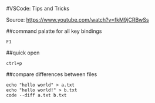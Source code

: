 #VSCode: Tips and Tricks

Source: https://www.youtube.com/watch?v=fkM9jCRBwSs

##command palatte for all key bindings

```
F1
``` 

##quick open

```
ctrl+p
```

##compare differences between files

```
echo "hello world" > a.txt
echo "hello world!" > b.txt
code --diff a.txt b.txt
```
